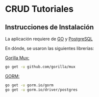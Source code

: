 # CRUD Tutoriales
## Instrucciones de Instalación
La aplicación requiere de [GO](https://go.dev/) y [PostgreSQL](https://www.postgresql.org/)

En dónde, se usaron las siguientes librerías:

[Gorilla Mux:](https://github.com/gorilla/mux)
```sh
go get -u github.com/gorilla/mux
```

[GORM:](https://gorm.io/index.html)
```sh
go get -u gorm.io/gorm
go get -u gorm.io/driver/postgres
```
